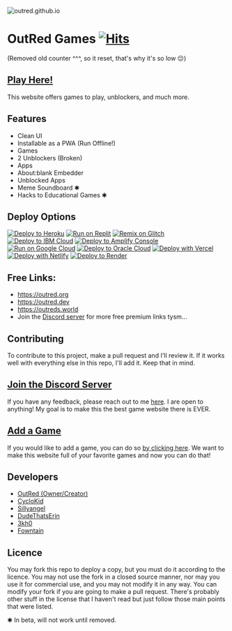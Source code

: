 ![outred.github.io](https://socialify.git.ci/OutRed/outredgames/image?description=1&font=Inter&forks=1&issues=1&language=1&name=1&owner=1&pattern=Circuit%20Board&pulls=1&stargazers=1&theme=Dark)

# OutRed Games [![Hits](https://hits.seeyoufarm.com/api/count/incr/badge.svg?url=https%3A%2F%2Fgithub.com%2FOutRed%2Foutredgames&count_bg=%2379C83D&title_bg=%23555555&icon=&icon_color=%23E7E7E7&title=Repo+Visits&edge_flat=false)](https://hits.seeyoufarm.com)
(Removed old counter ^^^, so it reset, that's why it's so low 😔)
## [Play Here!](https://outred.org)
This website offers games to play, unblockers, and much more.
## Features
- Clean UI
- Installable as a PWA (Run Offline!)
- Games
- 2 Unblockers (Broken)
- Apps
- About:blank Embedder
- Unblocked Apps
- Meme Soundboard ✱
- Hacks to Educational Games ✱
## Deploy Options
[![Deploy to Heroku](https://binbashbanana.github.io/deploy-buttons/buttons/remade/heroku.svg)](https://heroku.com/deploy/?template=https://github.com/OutRed/outredgames)
[![Run on Replit](https://binbashbanana.github.io/deploy-buttons/buttons/remade/replit.svg)](https://github.com/OutRed/outredgames)
[![Remix on Glitch](https://binbashbanana.github.io/deploy-buttons/buttons/remade/glitch.svg)](https://glitch.com/edit/#!/import/github/OutRed/outredgames)
[![Deploy to IBM Cloud](https://binbashbanana.github.io/deploy-buttons/buttons/remade/ibmcloud.svg)](https://cloud.ibm.com/devops/setup/deploy?repository=https://github.com/OutRed/outredgames)
[![Deploy to Amplify Console](https://binbashbanana.github.io/deploy-buttons/buttons/remade/amplifyconsole.svg)](https://console.aws.amazon.com/amplify/home#/deploy?repo=https://github.com/OutRed/outredgames)
[![Run on Google Cloud](https://binbashbanana.github.io/deploy-buttons/buttons/remade/googlecloud.svg)](https://deploy.cloud.run/?git_repo=https://github.com/BinBashBanana/OutRed/outredgames)
[![Deploy to Oracle Cloud](https://binbashbanana.github.io/deploy-buttons/buttons/remade/oraclecloud.svg)](https://cloud.oracle.com/resourcemanager/stacks/create?zipUrl=https://github.com/OutRed/outredgames/archive/refs/heads/main.zip)
[![Deploy with Vercel](https://binbashbanana.github.io/deploy-buttons/buttons/remade/vercel.svg)](https://vercel.com/new/clone?repository-url=https%3A%2F%2Fgithub.com%2FOutRed%2Foutredgames) 
[![Deploy with Netlify](https://binbashbanana.github.io/deploy-buttons/buttons/remade/netlify.svg)](https://app.netlify.com/start/deploy?repository=https://github.com/OutRed/outredgames)
[![Deploy to Render](https://binbashbanana.github.io/deploy-buttons/buttons/remade/render.svg)](https://render.com/deploy?repo=https://github.com/OutRed/outredgames)

## Free Links:
- https://outred.org
- https://outred.dev
- https://outreds.world
- Join the [Discord server](https://discord.gg/89NGVfR7ja) for more free premium links tysm...

## Contributing
To contribute to this project, make a pull request and I'll review it. If it works well with everything else in this repo, I'll add it. Keep that in mind.
## [Join the Discord Server](https://discord.gg/s8Z4tsExcd)

If you have any feedback, please reach out to me [here](https://github.com/OutRed/outredgames/discussions/17). I are open to anything! My goal is to make this the best game website there is EVER.


## [Add a Game](https://github.com/OutRed/outredgames/discussions/15)
If you would like to add a game, you can do so [by clicking here](https://github.com/OutRed/outred.github.io/discussions/15). We want to make this website full of your favorite games and now you can do that!
## Developers

- [OutRed (Owner/Creator)](https://www.github.com/OutRed)
- [CycloKid](https://github.com/cyclokid)
- [Sillyangel](https://github.com/sillyangel)
- [DudeThatsErin](https://github.com/DudeThatsErin)
- [3kh0](https://github.com/3kh0)
- [Fowntain](https://github.com/fowntain)

## Licence
You may fork this repo to deploy a copy, but you must do it according to the licence. You may not use the fork in a closed source manner, nor may you use it for commercial use, and you may not modify it in any way. You can modify your fork if you are going to make a pull request. There's probably other stuff in the license that I haven't read but just follow those main points that were listed.

✱ In beta, will not work until removed.

